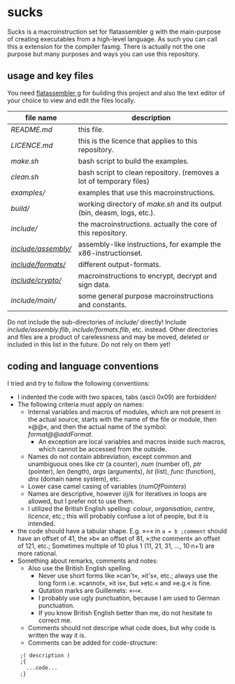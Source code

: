 sucks
=====
Sucks is a macroinstruction set for flatassembler g with the main-purpose of creating executables from a high-level language.
As such you can call this a extension for the compiler fasmg.
There is actually not the one purpose but many purposes and ways you can use this repository.

usage and key files
-------------------
You need [flatassembler g](http://flatassembler.net/download.php "click here to download flatassembler G") for building this project and
also the text editor of your choice to view and edit the files locally.

| file name                                   | description                                                             |
| ------------------------------------------- | ----------------------------------------------------------------------- |
| *README.md*                                 | this file.                                                              |
| *LICENCE.md*                                | this is the licence that applies to this repository.                    |
| *make.sh*                                   | bash script to build the examples.                                      |
| *clean.sh*                                  | bash script to clean repository. (removes a lot of temporary files)     |
| *examples/*                                 | examples that use this macroinstructions.                               |
| *build/*                                    | working directory of *make.sh* and its output (bin, deasm, logs, etc.). |
| *include/*                                  | the macroinstructions. actually the core of this repository.            |
| [*include/assembly/*](include/assembly/)    | assembly-like instructions, for example the x86-instructionset.         |
| [*include/formats/*](include/formats/)      | different output-formats.                                               |
| [*include/crypto/*](include/crypto/)        | macroinstructions to encrypt, decrypt and sign data.                    |
| *include/main/*                             | some general purpose macroinstructions and constants.                   |

Do not include the sub-directories of *include/* directly!
Include *include/assembly.flib*,  *include/formats.flib*, etc. instead.
Other directories and files are a product of carelessness and may be moved, deleted or included in this list in the future.
Do not rely on them yet!

coding and language conventions
-------------------------------
I tried and try to follow the following conventions:
* I indented the code with two spaces, tabs (ascii 0x09) are forbidden!
* The following criteria must apply on names:
    * Internal variables and macros of modules, which are not present in the actual source, starts with the name of the file or module,
      then »@@«, and then the actual name of the symbol: *format@@addFormat*.
      * An exception are local variables and macros inside such macros, which cannot be accessed from the outside.
    * Names do not contain abbreviation, except common and unambiguous ones like
      *ctr* (a counter), *num* (number of), *ptr* (pointer), *len* (length), *args* (arguments), *lst* (list), *func* (function), *dns* (domain name system), etc.
    * Lower case camel casing of variables (*numOfPointers*)
    * Names are descriptive, however *i*/*j*/*k* for iteratives in loops are allowed, but I prefer not to use them.
    * I utilized the British English spelling: *colour*, *organisation*, *centre*, *licence*, etc.; this will probably confuse a lot of people, but it is intended.
* the code should have a tabular shape. E.g. »=« in `a = b ;comment` should have an offset of 41, the »b« an offset of 81, »;the comment« an offset of 121, etc.;
  Sometimes multiple of 10 plus 1 (11, 21, 31, ..., 10·n+1) are more rational.
* Something about remarks, comments and notes:
  * Also use the British English spelling.
    * Never use short forms like »can't«, »it's«, etc.; always use the long form i.e. »cannot«, »it is«, but »etc.« and »e.g.« is fine.
    * Qutation marks are Guillemets: »›‹«.
    * I probably use ugly punctuation, because I am used to German punctuation.
    * If you know British English better than me, do not hesitate to correct me.
  * Comments should not descripe what code does, but why code is written the way it is.
  * Comments can be added for code-structure:
```  
    ;( description )
    ;{
      ...code...
    ;}
```
